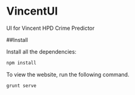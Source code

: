 # VincentUI
UI for Vincent HPD Crime Predictor

##Install

Install all the dependencies:
```bash
npm install
```

To view the website, run the following command.
```bash
grunt serve
```
